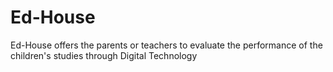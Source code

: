 # Ed-House
Ed-House offers the parents or teachers to evaluate the performance of the children's studies through Digital Technology
